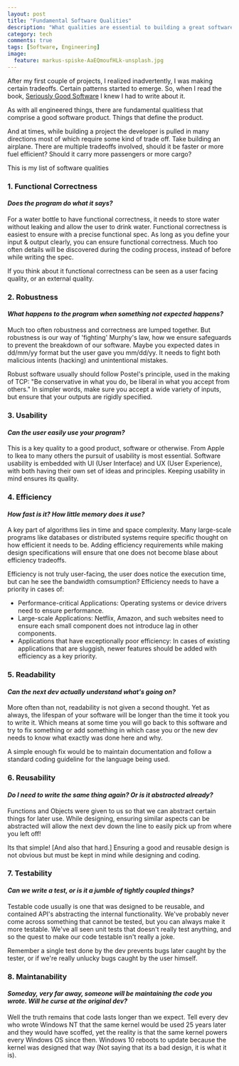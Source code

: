 ```yaml
---
layout: post
title: "Fundamental Software Qualities"
description: "What qualities are essential to building a great software?"
category: tech
comments: true
tags: [Software, Engineering]
image:
  feature: markus-spiske-AaEQmoufHLk-unsplash.jpg
---
```


After my first couple of projects, I realized inadvertently, I was making certain tradeoffs. Certain patterns started to emerge. So, when I read the book, [Seriously Good Software](https://www.amazon.com/Seriously-Good-Software-works-survives/dp/1617296295) I knew I had to write about it.

As with all engineered things, there are fundamental qualitiess that comprise a good software product. Things that define the product.

And at times, while building a project the developer is pulled in many directions most of which require some kind of trade off. Take building an airplane. There are multiple tradeoffs involved, should it be faster or more fuel efficient? Should it carry more passengers or more cargo?

This is my list of software qualities

### 1. Functional Correctness
 
####  *Does the program do what it says?*

For a water bottle to have functional correctness, it needs to store water without leaking and allow the user to drink water. Functional correctness is easiest to ensure with a precise functional spec. As long as you define your input & output clearly, you can ensure functional correctness. Much too often details will be discovered during the coding process, instead of before while writing the spec. 

If you think about it functional correctness can be seen as a user facing quality, or an external quality.

### 2. Robustness

####  *What happens to the program when something not expected happens?*

Much too often robustness and correctness are lumped together. But robustness is our way of 'fighting' Murphy's law, how we ensure safeguards to prevent the breakdown of our software. Maybe you expected dates in dd/mm/yy format but the user gave you mm/dd/yy. It needs to fight both malicious intents (hacking) and unintentional mistakes.

Robust software usually should follow Postel's principle, used in the making of TCP: "Be conservative in what you do, be liberal in what you accept from others." In simpler words, make sure you accept a wide variety of inputs, but ensure that your outputs are rigidly specified.

### 3. Usability

####  *Can the user easily use your program?*

This is a key quality to a good product, software or otherwise. From Apple to Ikea to many others the pursuit of usability is most essential. Software usability is embedded with UI (User Interface) and UX (User Experience), with both having their own set of ideas and principles. Keeping usability in mind ensures its quality.

### 4. Efficiency

####  *How fast is it? How little memory does it use?*

A key part of algorithms lies in time and space complexity. Many large-scale programs like databases or distributed systems require specific thought on how efficient it needs to be. Adding efficiency requirements while making design specifications will ensure that one does not become blase about efficiency tradeoffs.

Efficiency is not truly user-facing, the user does notice the execution time, but can he see the bandwidth comsumption? Efficiency needs to have a priority in cases of:
- Performance-critical Applications: Operating systems or device drivers need to ensure performance.
- Large-scale Applications: Netflix, Amazon, and such websites need to ensure each small component does not introduce lag in other components.
- Applications that have exceptionally poor efficiency: In cases of existing applications that are sluggish, newer features should be added with efficiency as a key priority.

### 5. Readability

####  *Can the next dev actually understand what's going on?*

More often than not, readability is not given a second thought. Yet as always, the lifespan of your software will be longer than the time it took you to write it. Which means at some time you will go back to this software and try to fix something or add something in which case you or the new dev needs to know what exactly was done here and why.

A simple enough fix would be to maintain documentation and follow a standard coding guideline for the language being used.

### 6. Reusability

####  *Do I need to write the same thing again? Or is it abstracted already?*

Functions and Objects were given to us so that we can abstract certain things for later use. While designing, ensuring similar aspects can be abstracted will allow the next dev down the line to easily pick up from where you left off! 

Its that simple! [And also that hard.] Ensuring a good and reusable design is not obvious but must be kept in mind while designing and coding.

### 7. Testability

####  *Can we write a test, or is it a jumble of tightly coupled things?*

Testable code usually is one that was designed to be reusable, and contained API's abstracting the internal functionality. We've probably never come across something that cannot be tested, but you can always make it more testable. We've all seen unit tests that doesn't really test anything, and so the quest to make our code testable isn't really a joke.

Remember a single test done by the dev prevents bugs later caught by the tester, or if we're really unlucky bugs caught by the user himself. 

### 8. Maintanability

####  *Someday, very far away, someone will be maintaining the code you wrote. Will he curse at the original dev?*

Well the truth remains that code lasts longer than we expect. Tell every dev who wrote Windows NT that the same kernel would be used 25 years later and they would have scoffed, yet the reality is that the same kernel powers every Windows OS since then. Windows 10 reboots to update because the kernel was designed that way (Not saying that its a bad design, it is what it is). 
